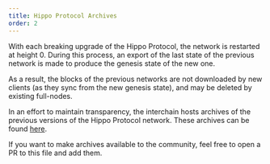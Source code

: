 ```yaml
---
title: Hippo Protocol Archives
order: 2
---
```


With each breaking upgrade of the Hippo Protocol, the network is restarted at height 0. During this process, an export of the last state of the previous network is made to produce the genesis state of the new one.

As a result, the blocks of the previous networks are not downloaded by new clients (as they sync from the new genesis state), and may be deleted by existing full-nodes.

In an effort to maintain transparency, the interchain hosts archives of the previous versions of the Hippo Protocol network. These archives can be found [here](https://archive.interchain.io/).

If you want to make archives available to the community, feel free to open a PR to this file and add them.
